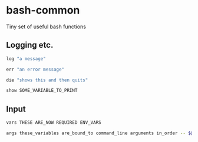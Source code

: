 # bash-common

Tiny set of useful bash functions

## Logging etc.
```bash
log "a message"

err "an error message"

die "shows this and then quits"

show SOME_VARIABLE_TO_PRINT
```

## Input
```bash
vars THESE ARE_NOW REQUIRED ENV_VARS

args these_variables are_bound_to command_line arguments in_order -- $@
```
